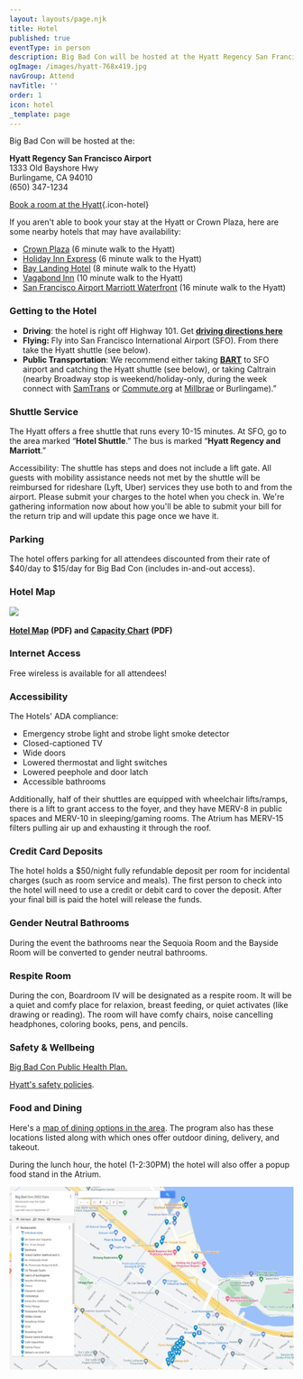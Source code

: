 ```yaml
---
layout: layouts/page.njk
title: Hotel
published: true
eventType: in person
description: Big Bad Con will be hosted at the Hyatt Regency San Francisco Airport
ogImage: /images/hyatt-768x419.jpg
navGroup: Attend
navTitle: ''
order: 1
icon: hotel
_template: page
---
```


Big Bad Con will be hosted at the:

**Hyatt Regency San Francisco Airport**\
1333 Old Bayshore Hwy\
Burlingame, CA 94010\
(650) 347-1234

[Book a room at the Hyatt](https://www.hyatt.com/en-US/group-booking/SFOBU/G-STND){.icon-hotel}

If you aren't able to book your stay at the Hyatt or Crown Plaza, here are some nearby hotels that may have availability:

* [Crown Plaza](https://sfocp.com/) (6 minute walk to the Hyatt)
* [Holiday Inn Express](https://www.ihg.com/holidayinnexpress/hotels/us/en/burlingame/urlbh/hoteldetail) (6 minute walk to the Hyatt)
* [Bay Landing Hotel](https://baylandinghotel.com/) (8 minute walk to the Hyatt)
* [Vagabond Inn](https://www.vagabondinn.com/vagabond-inn-executive-san-francisco-airport-bayfront-sfo?) (10 minute walk to the Hyatt)
* [San Francisco Airport Marriott Waterfront](https://www.marriott.com/reservation/rateListMenu.mi?dclid=CNel3fzHsoADFckxRAgdO-YBew\&cid=OMS_GLB0002Y27_GLE00070C9_GLF000C1AH\&defaultTab=prepay) (16 minute walk to the Hyatt)

<!-- Big Bad Con Group Rate: $139/night ([booking link](https://www.hyatt.com/en-US/group-booking/SFOBU/G-BBC3)) -->

### Getting to the Hotel

* **Driving**: the hotel is right off Highway 101. Get **[driving directions here](https://goo.gl/maps/7Jthy6QnQY9TMSPF9)**
* **Flying:** Fly into San Francisco International Airport (SFO). From there take the Hyatt shuttle (see below).
* **Public Transportation**: We recommend either taking **[BART](https://www.bart.gov/)** to SFO airport and catching the Hyatt shuttle (see below), or taking Caltrain (nearby Broadway stop is weekend/holiday-only, during the week connect with [SamTrans](http://www.samtrans.com/) or [Commute.org](https://commute.org/shuttles/) at [Millbrae](https://511.org/transit/centers/millbrae-transit-center) or Burlingame).”

### Shuttle Service

The Hyatt offers a free shuttle that runs every 10-15 minutes. At SFO, go to the area marked “**Hotel Shuttle**.” The bus is marked “**Hyatt Regency and Marriott**.”

Accessibility: The shuttle has steps and does not include a lift gate. All guests with mobility assistance needs not met by the shuttle will be reimbursed for rideshare (Lyft, Uber) services they use both to and from the airport. Please submit your charges to the hotel when you check in. We're gathering information now about how you'll be able to submit your bill for the return trip and will update this page once we have it.

### Parking

The hotel offers parking for all attendees discounted from their rate of $40/day to $15/day for Big Bad Con (includes in-and-out access).

### Hotel Map

![](/images/Hotel_Map_2024.png)

**[Hotel Map](</images/Hotel_Map 2023.pdf>)** **(PDF) and** **[Capacity Chart](https://assets.tina.io/ac22da7d-8579-4122-a2c1-78b362f0d955/Hyatt-Regency-San-Francisco-Airport-Capacity-Charts-English-070918.pdf)** **(PDF)**

### Internet Access

Free wireless is available for all attendees!

### Accessibility

The Hotels' ADA compliance:

* Emergency strobe light and strobe light smoke detector
* Closed-captioned TV
* Wide doors
* Lowered thermostat and light switches
* Lowered peephole and door latch
* Accessible bathrooms

Additionally, half of their shuttles are equipped with wheelchair lifts/ramps, there is a lift to grant access to the foyer, and they have MERV-8 in public spaces and MERV-10 in sleeping/gaming rooms. The Atrium has MERV-15 filters pulling air up and exhausting it through the roof.

### Credit Card Deposits

The hotel holds a $50/night fully refundable deposit per room for incidental charges (such as room service and meals). The first person to check into the hotel will need to use a credit or debit card to cover the deposit. After your final bill is paid the hotel will release the funds.

### Gender Neutral Bathrooms

During the event the bathrooms near the Sequoia Room and the Bayside Room will be converted to gender neutral bathrooms.

### Respite Room

During the con, Boardroom IV will be designated as a respite room. It will be a quiet and comfy place for relaxion, breast feeding, or quiet activates (like drawing or reading). The room will have comfy chairs, noise cancelling headphones, coloring books, pens, and pencils.

### Safety & Wellbeing

[Big Bad Con Public Health Plan.](/public-health-policy/)

[Hyatt's safety policies](https://www.hyatt.com/info/care-and-cleanliness-americas).

### Food and Dining

Here's a [map of dining options in the area](https://www.google.com/maps/d/u/0/edit?mid=1CE6SE62DYwbZdxV5-7CklkQiNfraCzA\&ll=37.59161336786066%2C-122.36212222537841\&z=16). The program also has these locations listed along with which ones offer outdoor dining, delivery, and takeout.

During the lunch hour, the hotel (1-2:30PM) the hotel will also offer a popup food stand in the Atrium.

![](/images/eating.JPG)

